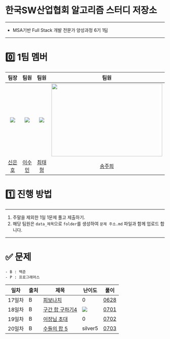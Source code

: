 # 한국SW산업협회 알고리즘 스터디 저장소
---
- MSA기반 Full Stack 개발 전문가 양성과정 6기 1팀
---  
# 0️⃣ 1팀 멤버
|                                팀장                                 |                                팀원                                |                                팀원                                 |                                팀원                                 |
| :---------------------------------------------------------------: | :--------------------------------------------------------------: | :---------------------------------------------------------------: | :---------------------------------------------------------------: |
| <img src="https://avatars.githubusercontent.com/u/99324054?v=4"> | <img src="https://avatars.githubusercontent.com/u/81737413?v=4"> | <img src="https://avatars.githubusercontent.com/u/90806422?v=4"> | <img src ="https://avatars.githubusercontent.com/u/80883709?v=4" width = "350" height ="230"> |
|                   [신은호](https://github.com/eunho-Shin)                    |            [이수민](https://github.com/vsuminv)             |                [최태형](https://github.com/ChoiTHs)                |                  [송주희](https://github.com/songzuhee)                   |
# 1️⃣ 진행 방법
---
1. 주말을 제외한 1일 1문제 풀고 제출하기.
2. 해당 팀원은 `data_제목`으로  `folder`를 생성하여 `문제 주소.md` 파일과 함께 업로드 합니다.
---
# ✅ 문제

	- B : 백준
    - P : 프로그래머스

| 일차  | 출처  | 제목                                                                              | 난이도 | 풀이                                                               |
| --- | --- | ------------------------------------------------------------------------------- | --- | --------------------------------------------------------------------- |
| 17일차 | B   | [피보나치](https://www.acmicpc.net/problem/2748)       | 0   | [0628](https://github.com/eunho-Shin/Algorithm_Study/tree/main/0628_%ED%94%BC%EB%B3%B4%EB%82%98%EC%B9%98) |
| 18일차 | B   | [구간 합 구하기4](https://www.acmicpc.net/problem/11659) |<img src ="https://user-images.githubusercontent.com/70877497/136756801-63b3ce6a-5399-4898-9099-03349887e672.png">  | [0701](https://github.com/eunho-Shin/Algorithm_Study/tree/main/0701_%EA%B5%AC%EA%B0%84%20%ED%95%A9%20%EA%B5%AC%ED%95%98%EA%B8%B0%204) |
| 19일차 | B   | [이장님 초대](https://www.acmicpc.net/problem/9237) | 0  | [0702](https://github.com/eunho-Shin/Algorithm_Study/tree/main/0702_%EC%9D%B4%EC%9E%A5%EB%8B%98%20%EC%B4%88%EB%8C%80) |
| 20일차 | B   | [수들의 합 5](https://www.acmicpc.net/problem/2018) | silver5 | [0703](https://github.com/eunho-Shin/Algorithm_Study/tree/main/0703_%EC%88%98%EB%93%A4%EC%9D%98%20%ED%95%A9%205)|
